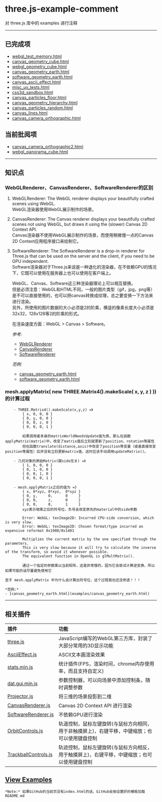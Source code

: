 # three.js-example-comment

对 three.js 库中的 examples 进行注释

***

## 已完成项

- [webgl_test_memory.html](examples/webgl_test_memory.html)
- [canvas_geometry_cube.html](examples/canvas_geometry_cube.html)
- [webgl_geometry_cube.html](examples/webgl_geometry_cube.html)
- [canvas_geometry_earth.html](examples/canvas_geometry_earth.html)
- [software_geometry_earth.html](examples/canvas_geometry_earth.html)
- [canvas_ascii_effect.html](examples/canvas_ascii_effect.html)
- [misc_uv_tests.html](examples/misc_uv_tests.html)
- [css3d_sandbox.html](examples/css3d_sandbox.html)
- [canvas_particles_floor.html](examples/canvas_particles_floor.html)
- [canvas_geometry_hierarchy.html](examples/canvas_geometry_hierarchy.html)
- [canvas_particles_random.html](examples/canvas_particles_random.html)
- [canvas_lines.html](examples/canvas_lines.html)
- [canvas_camera_orthographic.html](examples/canvas_camera_orthographic.html)

## 当前批阅项
- [canvas_camera_orthographic2.html](examples/canvas_camera_orthographic2.html)
- [webgl_panorama_cube.html](examples/webgl_panorama_cube.html)

***

## 知识点
### WebGLRenderer、CanvasRenderer、SoftwareRenderer的区别
1. WebGLRenderer: The WebGL renderer displays your beautifully crafted scenes using WebGL.
<br>WebGL渲染器使用WebGL展示制作的场景。
2. CanvasRenderer: The Canvas renderer displays your beautifully crafted scenes not using WebGL, but draws it using the (slower) Canvas 2D Context API.
<br>Canvas渲染器不使用WebGL展示制作的场景，而使用稍微慢一点的Canvas 2D Context应用程序接口来绘制它。
3. SoftwareRenderer: The SoftwareRenderer is a drop-in renderer for Three.js that can be used on the server and the client, if you need to be GPU independent.
<br>Software渲染器对于Three.js来说是一种退化的渲染器，在不依赖GPU的情况下，它既可以使用在服务器上也可以使用在客户端上。

	WebGL、Canvas、Software这三种渲染器理论上可以相互替换。
	<br>但是必须注意：WebGL和HTML不同，一般的图片类型（gif，jpg，png等）是不可以直接使用的，也可以把canvas转换成纹理，总之要变换一下方法来进行渲染。
	<br>另外，所使用的图片数据的大小必须是2的阶乘，横竖的像素长度大小必须是32x32，128x128等2的阶乘的形式。

	在渲染速度方面：WebGL > Canvas > Software。

	*参考:* 
	- [WebGLRenderer](https://threejs.org/docs/index.html#Reference/Renderers/WebGLRenderer)
	- [CanvasRenderer](https://threejs.org/docs/index.html#Examples/Renderers/CanvasRenderer)
	- [SoftwareRenderer](https://www.npmjs.com/package/three-software-renderer)

	*范例:* 
	- [canvas_geometry_earth.html](examples/canvas_geometry_earth.html)
	- [software_geometry_earth.html](examples/canvas_geometry_earth.html)
	
### mesh.applyMatrix( new THREE.Matrix4().makeScale( x, y, z ) )) 的计算过程
```
	- THREE.Matrix4().makeScale(x,y,z) =》
		{ x, 0, 0, 0 }
		{ 0, y, 0, 0 }
		{ 0, 0, z, 0 }
		{ 0, 0, 0, 1 }
		
		如果调用者本身的matrixWorldNeedsUpdate值为真，那么在函数applyMatrix(matrix)中，改变了matrix值后立刻就更新了position，rotation等属性
		但在函数translate(distance,axis)中改变了position等变量（或者直接改变position等属性）后并没有立刻更新matrix值，这时应该手动调用updateMatrix()。

	- 几何对象的原始Matrix(跟side无关) =》
		{ 1, 0, 0, 0 }
		{ 0, 1, 0, 0 }
		{ 0, 0, 1, 0 }
		{ 0, 0, 0, 1 }

	- mesh.applyMatrix之后的值为 =》
		{ x, 0*xyz, 0*xyz,  0*xyz }
		{ 0, y, 	0, 		0 	  }
		{ 0, 0, 	z, 		0 	  }
		{ 0, 0, 	0, 		1	  }
		xyz表示相乘之后的符号位，负号会改变原先的material中的side参数
		
		Error: WebGL: texImage2D: Incurred CPU-side conversion, which is very slow.
		Error: WebGL: texImage2D: Chosen format/type incurred an expensive reformat 0x1908/0x1401

		Multiplies the current matrix by the one specified through the parameters. 
		This is very slow because it will try to calculate the inverse of the transform, so avoid it whenever possible. 
		The equivalent function in OpenGL is glMultMatrix(). 

		通过一个指定的参数乘以当前矩阵，这是非常慢的，因为它会尝试计算逆变换，所以如果可能的话尽量避免使用它
```

	至于 mesh.applyMatrix 中为什么会计算出符号位，这个过程我也还没参透！！！
   
	*范例:*
	- [canvas_geometry_earth.html](examples/canvas_geometry_earth.html)
	
***

## 相关插件
| 插件 | 功能 |
| :--- | :--- |
| [three.js](build/three.js) 										| JavaScript编写的WebGL第三方库，封装了大部分常用的3D显示功能 |
| [AsciiEffect.js](examples/js/effects/AsciiEffect.js) 				| ASCII文本画渲染效果 |
| [stats.min.js](js/libs/stats.min.js) 								| 统计插件(FPS，渲染时间，chrome内存使用率，而且支持自定义) |
| [dat.gui.min.js](js/libs/dat.gui.min.js)							| 参数控制器，可以向场景中添加控制条，随时调整参数 |
| [Projector.js](examples/js/renderers/Projector.js)				| 将三维的场景投影到二维 |
| [CanvasRenderer.js](examples/js/renderers/CanvasRenderer.js)		| Canvas 2D Context API 进行渲染 |
| [SoftwareRenderer.js](examples/js/renderers/SoftwareRenderer.js)	| 不依赖GPU进行渲染 |
| [OrbitControls.js](js/controls/OrbitControls.js)					| 轨道控制，鼠标左键旋转(与鼠标方向相同，用于非触摸屏上)，右键平移，中键缩放；也可以使用键盘控制 |
| [TrackballControls.js](js/controls/TrackballControls.js)			| 轨迹控制，鼠标左键旋转(与鼠标方向相反，用于触摸屏上)，右键平移，中键缩放；也可以使用键盘控制 |

## [View Examples](examples/index.html)

	*Note:* 如果GitHub的当前页没有index.html的话，GitHub会按设置好的模板加载README.md


